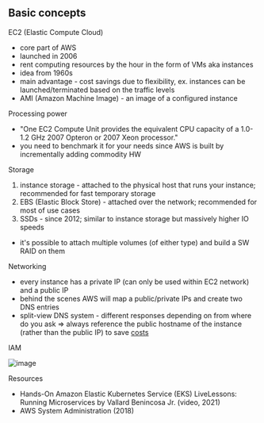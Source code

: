 Basic concepts
--------------

EC2 (Elastic Compute Cloud)

* core part of AWS
* launched in 2006
* rent computing resources by the hour in the form of VMs aka instances
* idea from 1960s
* main advantage - cost savings due to flexibility, ex. instances can be launched/terminated based on the traffic levels
* AMI (Amazon Machine Image) - an image of a configured instance

Processing power

* "One EC2 Compute Unit provides the equivalent CPU capacity of a 1.0-1.2 GHz 2007 Opteron or 2007 Xeon processor."
* you need to benchmark it for your needs since AWS is built by incrementally adding commodity HW

Storage

1. instance storage - attached to the physical host that runs your instance; recommended for fast temporary storage
2. EBS (Elastic Block Store) - attached over the network; recommended for most of use cases
3. SSDs - since 2012; similar to instance storage but massively higher IO speeds

* it's possible to attach multiple volumes (of either type) and build a SW RAID on them

Networking

* every instance has a private IP (can only be used within EC2 network) and a public IP
* behind the scenes AWS will map a public/private IPs and create two DNS entries
* split-view DNS system - different responses depending on from where do you ask => always reference the public hostname of the instance (rather than the public IP) to save [costs](https://aws.amazon.com/ec2/pricing/#DataTransfer)

IAM

![image](https://user-images.githubusercontent.com/1047259/156759604-c7e6dc08-6ddd-474a-836d-8fd06a2e5208.png)

Resources

* Hands-On Amazon Elastic Kubernetes Service (EKS) LiveLessons: Running Microservices by Vallard Benincosa Jr. (video, 2021)
* AWS System Administration (2018)
